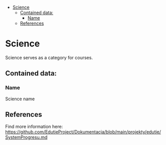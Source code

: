 <!-- TOC -->

* [Science](#science)
    * [Contained data:](#contained-data)
        * [Name](#name)
    * [References](#references)

<!-- TOC -->

# Science

Science serves as a category for courses.

## Contained data:

### Name

Science name

## References

Find more information here: https://github.com/EdutieProject/Dokumentacja/blob/main/projekty/edutie/SystemProgresu.md
